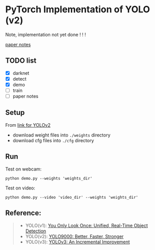 # PyTorch Implementation of YOLO (v2)
Note, implementation not yet done ! ! !  


[paper notes](notes)
## TODO list
- [x] darknet
- [x] detect
- [x] demo
- [ ] train
- [ ] paper notes 

## Setup
From [link for YOLOv2](https://pjreddie.com/darknet/yolov2/)  
- download weight files into `./weights` directory  
- download cfg files into `./cfg` directory

## Run
Test on webcam:
```
python demo.py --weights 'weights_dir'
```

Test on video:
```
python demo.py --video 'video_dir' --weights 'weights_dir'
```

## Reference:  
> - YOLO(v1): [You Only Look Once: Unified, Real-Time Object Detection](https://pjreddie.com/media/files/papers/yolo.pdf)
> - YOLO(v2): [YOLO9000: Better, Faster, Stronger](https://arxiv.org/pdf/1612.08242.pdf)
> - YOLO(v3): [YOLOv3: An Incremental Improvement](https://pjreddie.com/media/files/papers/YOLOv3.pdf)
